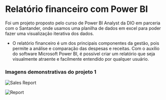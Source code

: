 # Relatório financeiro com Power BI

Foi um projeto proposto pelo curso de Power BI Analyst da DIO em parceria com o Santander, onde usamos uma planilha de dados em excel para poder fazer uma visualização iterativa dos dados.

- O relatório financeiro é um dos principais componentes da gestão, pois permite a análise e
comparação das despesas e receitas. Com o auxílio do software Microsoft Power BI, é possível criar um relatório que seja visualmente atraente e facilmente entendido por qualquer usuário.

### Imagens demonstrativas do projeto 1

![Sales Report](https://blz04pap006files.storage.live.com/y4mV1A8ExQjzh8EP43nG9CruTlW_Ouc0_n_djHvT44dUQIlenTJABm0zWZRkWQBxblsUW4u0XhTN5zsuVvFY4EB_zX6jG-k3Tas8x5V4MIf2LSua8HnFsMXTImqD0MNMjawbe8SgCp-tayI9BO5eLT9A7r1riLxq5uMIMI6gy-fsroZsrt2oqyp_8Xh7Vv03AdkVWL051HLzEEz_bE_HiY6NbNzghB7yW06bYRNGduTnnw?encodeFailures=1&width=763&height=426)

![Report](https://blz04pap006files.storage.live.com/y4mTWhOLeeTupZW6a9r9E-0GEPsoCjE_-S1tScAWexnZJ6w0bSCfiDB57N_98Us_ggHl3vkkDoR2w9g-m3cpyRBSYD4LvfgkqJEANqDfHP8PZgNBeizv7HA-XNcnz9jRDPBIaTERlkLoSAOOn5MRp_Lw9dXzPKrvDDFJgfmtwE1f195RQBzQAJwoSCXZYyKZIa-JGvuGg6owgvucrHxe3ec91GE8Oz-m1tufq0mAhC_ETU?encodeFailures=1&width=762&height=426)
